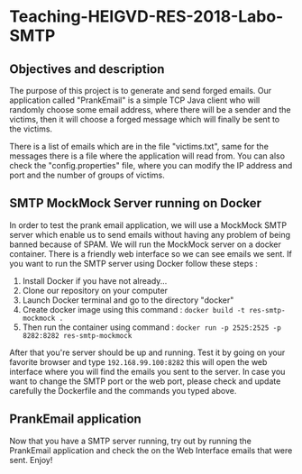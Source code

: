 # Teaching-HEIGVD-RES-2018-Labo-SMTP

## Objectives and description

The purpose of this project is to generate and send forged emails. Our application called "PrankEmail" is a simple TCP Java client who will randomly choose some email address, where
there will be a sender and the victims, then it will choose a forged message which will finally be sent to the victims. 

There is a list of emails which are in the file "victims.txt", same for the messages there is a file where the application will read from.
You can also check the "config.properties" file, where you can modify the IP address and port and the number of groups of victims.


## SMTP MockMock Server running on Docker

In order to test the prank email application, we will use a MockMock SMTP server which enable us to send emails without having any problem of being banned because of SPAM.
We will run the MockMock server on a docker container. There is a friendly web interface so we can see emails we sent. If you want to run the SMTP server using Docker follow these steps :
1. Install Docker if you have not already...
2. Clone our repository on your computer
3. Launch Docker terminal and go to the directory "docker"
4. Create docker image using this command : ``` docker build -t res-smtp-mockmock . ```
5. Then run the container using command : ``` docker run -p 2525:2525 -p 8282:8282 res-smtp-mockmock ```

After that you're server should be up and running. Test it by going on your favorite browser and type ``` 192.168.99.100:8282 ``` this will open the web interface
where you will find the emails you sent to the server.
In case you want to change the SMTP port or the web port, please check and update carefully the Dockerfile and the commands you typed above.

## PrankEmail application
Now that you have a SMTP server running, try out by running the PrankEmail application and check the on the Web Interface emails that were sent.
Enjoy!
